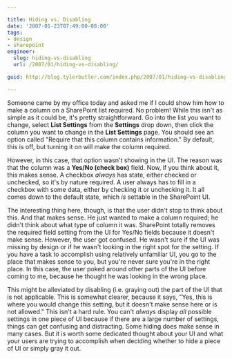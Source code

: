 ```yaml
---

title: Hiding vs. Disabling
date: '2007-01-23T07:49:00-08:00'
tags:
- design
- sharepoint
engineer:
  slug: hiding-vs-disabling
  url: /2007/01/hiding-vs-disabling/

guid: http://blog.tylerbutler.com/index.php/2007/01/hiding-vs-disabling/

---
```


Someone came by my office today and asked me if I could show him how to make a
column on a SharePoint list required. No problem! While this isn't as simple
as it could be, it's pretty straightforward. Go into the list you want to
change, select **List Settings** from the **Settings** drop down, then click
the column you want to change in the **List Settings** page. You should see an
option called "Require that this column contains information." By default,
this is off, but turning it on will make the column required.

However, in this case, that option wasn't showing in the UI. The reason was
that the column was a **Yes/No (check box)** field. Now, if you think about
it, this makes sense. A checkbox _always_ has state, either checked or
unchecked, so it's by nature required. A user always has to fill in a checkbox
with some data, either by checking it or unchecking it. It all comes down to
the default state, which _is_ settable in the SharePoint UI.

The interesting thing here, though, is that the user didn't stop to think
about this. And that makes sense. He just wanted to make a column required; he
didn't think about what type of column it was. SharePoint totally removes the
required field setting from the UI for Yes/No fields because it doesn't make
sense. However, the user got confused. He wasn't sure if the UI was missing by
design or if he wasn't looking in the right spot for the setting. If you have
a task to accomplish using relatively unfamiliar UI, you go to the place that
makes sense to you, but you're never sure you're in the right place. In this
case, the user poked around other parts of the UI before coming to me, because
he thought he was looking in the wrong place.

This might be alleviated by disabling (i.e. graying out) the part of the UI
that is not applicable. This is somewhat clearer, because it says, "Yes, this
is where you would change this setting, but it doesn't make sense here or is
not allowed." This isn't a hard rule. You can't _always_ display _all_
possible settings in one piece of UI because if there are a large number of
settings, things can get confusing and distracting. Some hiding does make
sense in many cases. But it is worth some dedicated thought about your UI and
what your users are trying to accomplish when deciding whether to hide a piece
of UI or simply gray it out.

